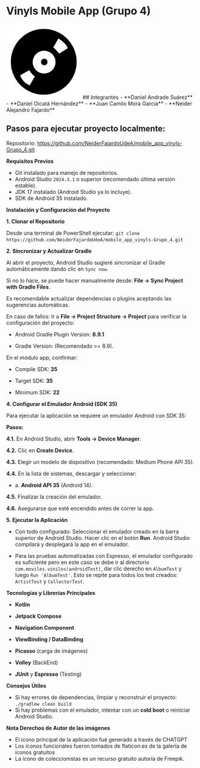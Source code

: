 # **Vinyls Mobile App (Grupo 4)**
<img src="app/src/main/res/mipmap-hdpi/vinilo.png" alt="Descripción de la imagen" width="200"/>
## Integrantes
- **Daniel Andrade Suárez**
- **Daniel Oicatá Hernández**
- **Juan Camilo Mora García**
- **Neider Alejandro Fajardo**

## Pasos para ejecutar proyecto localmente:
Repositorio: https://github.com/NeiderFajardoUdeA/mobile_app_vinyls-Grupo_4.git

**Requisitos Previos**
- Git instalado para manejo de repositorios.
- Android Studio `2024.3.1` o superior (recomendado última versión estable).
- JDK 17 instalado (Android Studio ya lo incluye).
- SDK de Android 35 instalado.

**Instalación y Configuración del Proyecto**

**1. Clonar el Repositorio**

Desde una terminal de PowerShell ejecutar:
`git clone https://github.com/NeiderFajardoUdeA/mobile_app_vinyls-Grupo_4.git`

**2. Sincronizar y Actualizar Gradle**

Al abrir el proyecto, Android Studio sugieré sincronizar el Gradle automáticamente dando clic en `Sync now`. 

Si no lo hace, se puede hacer manualmente desde: **File → Sync Project with Gradle Files**.

Es recomendable actualizar dependencias o plugins aceptando las sugerencias automáticas.

En caso de fallos: Ir a **File → Project Structure → Project** para verificar la configuración del proyecto:

- Android Gradle Plugin Version: **8.9.1**

- Gradle Version: (Recomendado >= 8.9).

En el módulo app, confirmar:

- Compile SDK: **35**

- Target SDK: **35**

- Minimum SDK: **22**

**4. Configurar el Emulador Android (SDK 35)**

Para ejecutar la aplicación se requiere un emulador Android con SDK 35:

**Pasos:**

**4.1\.** En Android Studio, abrir **Tools → Device Manager**.

**4.2\.** Clic en **Create Device**.

**4.3\.** Elegir un modelo de dispositivo (recomendado: Medium Phone API 35).

**4.4\.** En la lista de sistemas, descargar y seleccionar:

- a. **Android API 35** (Android 14).

**4.5\.** Finalizar la creación del emulador.

**4.6\.** Asegurarse que esté encendido antes de correr la app.

**5. Ejecutar la Aplicación**

- Con todo configurado: Seleccionar el emulador creado en la barra superior de Android Studio. Hacer clic en el botón **Run**. Android Studio compilará y desplegará la app en el emulador.

- Para las pruebas automatizadas con Espresso, el emulador configurado es suficiente pero en este caso se debe ir al directorio `com.moviles.vinilos(androidTest)`, dar clic derecho en `AlbumTest` y luego `Run 'AlbumTest'`. Esto se repite para todos los test creados: `ArtistTest` y `CollectorTest`.

**Tecnologías y Librerías Principales**

- **Kotlin**

- **Jetpack Compose**

- **Navigation Component**

- **ViewBinding / DataBinding**

- **Picasso** (carga de imágenes)

- **Volley** (BackEnd)

- **JUnit** y **Espresso** (Testing)

**Consejos Útiles**

- Si hay errores de dependencias, limpiar y reconstruir el proyecto: `./gradlew clean build`
- Si hay problemas con el emulador, intentar con un **cold boot** o reiniciar Android Studio.


**Nota Derechos de Autor de las imágenes**
- El ícono principal de la aplicación fué generado a través de CHATGPT
- Los íconos funcionales fueron tomados de flaticon.es de la galería de íconos gratuitos
- La ícono de coleccionistas es un recurso gratuito autoría de Freepik.